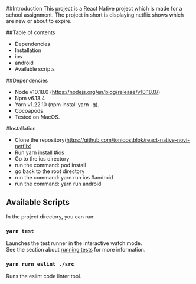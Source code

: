 ##Introduction
This project is a React Native project which is made for a school assignment. The project in short is displaying netflix shows which are new or about to expire.

##Table of contents
* Dependencies
* Installation
* ios
* android
* Available scripts

##Dependencies
* Node v10.18.0 (https://nodejs.org/en/blog/release/v10.18.0/)
* Npm v6.13.4
* Yarn v1.22.10 (npm install yarn -g).
* Cocoapods
* Tested on MacOS.

#Installation
* Clone the repository(https://github.com/tonioostblok/react-native-novi-netflix)
* Run yarn install
#ios
* Go to the ios directory
* run the command: pod install
* go back to the root directory
* run the command: yarn run ios
#android
* run the command: yarn run android

## Available Scripts

In the project directory, you can run:

### `yarn test`

Launches the test runner in the interactive watch mode.<br />
See the section about [running tests](https://facebook.github.io/create-react-app/docs/running-tests) for more information.

### `yarn rurn eslint ./src`

Runs the eslint code linter tool.<br />